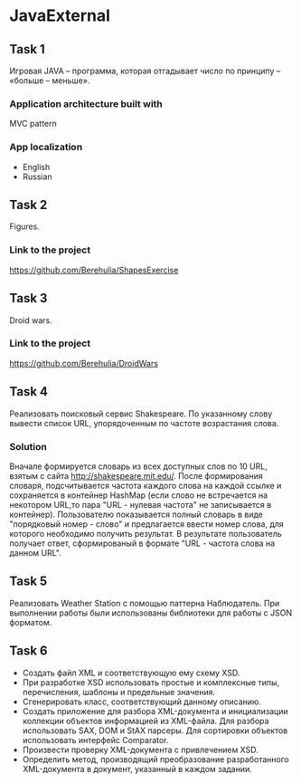 # JavaExternal

## Task 1
Игровая JAVA – программа, которая отгадывает число по принципу – «больше – меньше».

### Application architecture built with
  MVC pattern

### App localization
  * English
  * Russian
  
## Task 2
Figures. 


### Link to the project
https://github.com/Berehulia/ShapesExercise

## Task 3
Droid wars.

### Link to the project
https://github.com/Berehulia/DroidWars

## Task 4
Реализовать поисковый сервис Shakespeare. По указанному слову вывести список URL, упорядоченным по частоте возрастания слова.

### Solution
Вначале формируется словарь из всех доступных слов по 10 URL, взятым с сайта http://shakespeare.mit.edu/. После формирования словаря, подсчитывается частота каждого слова на каждой ссылке и сохраняется в контейнер HashMap (если слово не встречается на некотором URL,то пара "URL - нулевая частота" не записывается в контейнер).
Пользователю показывается полный словарь в виде "порядковый номер - слово" и предлагается ввести номер слова, для которого необходимо получить результат. В результате пользователь получает ответ, сформированый в формате "URL - частота слова на данном URL".


 ## Task 5
 Реализовать Weather Station с помощью паттерна Наблюдатель.
 При выполнении работы были использованы библиотеки для работы с JSON форматом.
 
 ## Task 6
  * Создать файл XML и соответствующую ему схему XSD.
  * При разработке XSD использовать простые и комплексные типы, перечисления, шаблоны и предельные значения.
  * Сгенерировать класс, соответствующий данному описанию.
  * Создать приложение для разбора XML-документа и инициализации коллекции объектов информацией из XML-файла. Для разбора использовать  SAX, DOM и StAX парсеры. Для сортировки объектов использовать интерфейс Comparator.
  * Произвести проверку XML-документа с привлечением XSD.
  * Определить метод, производящий преобразование разработанного XML-документа в документ, указанный в каждом задании.
  
  
